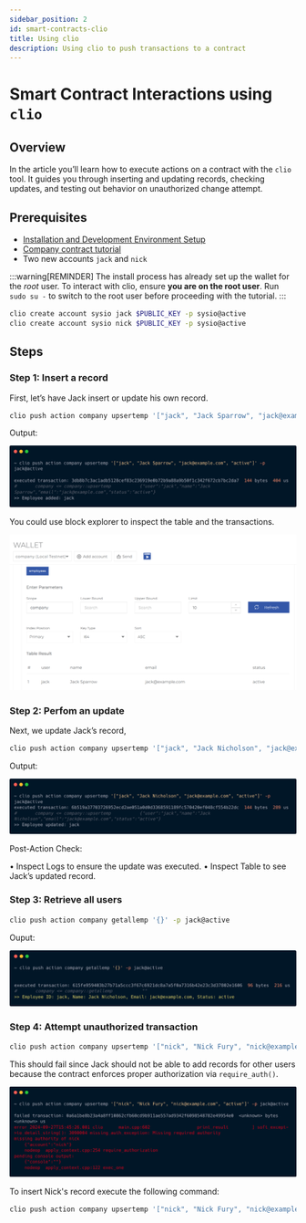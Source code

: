 ```yaml
---
sidebar_position: 2
id: smart-contracts-clio
title: Using clio
description: Using clio to push transactions to a contract
---
```


# Smart Contract Interactions using `clio`

## Overview

In the article you’ll learn how to execute actions on a contract with the `clio` tool. It guides you through inserting and updating records, checking updates, and testing out behavior on unauthorized change attempt.

## Prerequisites

- [Installation and Development Environment Setup](../../getting-started/install-dependencies.md)
- [Company contract tutorial](../company-contract.md)
- Two new accounts `jack` and `nick`

:::warning[REMINDER]
The install process has already set up the wallet for the *root* user. To interact with clio, ensure **you are on the root user**. Run `sudo su -` to switch to the root user before proceeding with the tutorial.
:::

```sh
clio create account sysio jack $PUBLIC_KEY -p sysio@active 
clio create account sysio nick $PUBLIC_KEY -p sysio@active
```

## Steps

### Step 1: Insert a record

First, let’s have Jack insert or update his own record.

```bash
clio push action company upsertemp '["jack", "Jack Sparrow", "jack@example.com", "active"]' -p jack@active
```

Output:

![create-record](/img/clio-create-record.png)

You could use block explorer to inspect the table and the transactions.

![be-table-check](/img/be-table-check.png)

### Step 2: Perfom an update

Next, we update Jack’s record,

```bash
clio push action company upsertemp '["jack", "Jack Nicholson", "jack@example.com", "active"]' -p jack@active
```

Output:

![update-record](/img/clio-update-record.png)

Post-Action Check:

 • Inspect Logs to ensure the update was executed.
 • Inspect Table to see Jack’s updated record.

### Step 3: Retrieve all users

```bash
clio push action company getallemp '{}' -p jack@active
```

Ouput:

![retrieve-records](/img/get-all.png)

### Step 4: Attempt unauthorized transaction

```bash
clio push action company upsertemp '["nick", "Nick Fury", "nick@example.com", "active"]' -p jack@active
```

This should fail since Jack should not be able to add records for other users because the contract enforces proper authorization via `require_auth()`.

![unauthorized](/img/unauthorized.png)

To insert Nick's record execute the following command:

```bash
clio push action company upsertemp '["nick", "Nick Fury", "nick@example.com", "active"]' -p nick@active
```
